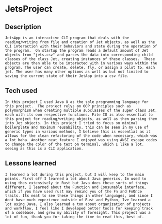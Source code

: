 # JetsProject


## Description
	JetsApp is an interactive CLI program that deals with the reading/writing from file and creation of Jet objects, as well as the CLI interaction with their behaviors and state during the operation of the program.  On startup the program reads a default amount of Jet objects from "jets.csv" and parses the data into corresponding child classes of the class Jet, creating instances of these classes.  These objects are then able to be interacted with in various ways within the program. The user can create, delete, fly, or assign a pilot to, each jet. The user has many other options as well as but not limited to saving the current state of their JetApp into a csv file.

## Tech used
	In this project I used Java 8 as the sole programming language for this project.  The project relys on OOP principles such as polymorphism when creating multiple subclasses of the super class Jet, each with its own respective functions. File IO is also essential to this project for reading/writing objects, as well as then parsing them into Jet objects. In this project I tried to focus on minimal boilerplate and maximum reusability, this can be seen in my use of generic types in various methods, I believe this is essential as it allows for the clean refactoring of the code when necessary, which was a lot haha. Another neat feature I enjoyed was using ANSI escape codes to change the color of the text on terminal, which I like a lot, seeing as this is a CLI application.

## Lessons learned
	I learned a lot during this project, but I will keep to the main points. First off I learned a lot about Java generics, Im used to using thes extensively in Rust but Java does these sorts of things different, I learned about the Function and Consumable interface, which if you have used rust may remind you of the Fn and FnOnce traits. Its neat to see these things in other languages, and since I dont have much experience outside of Rust and Python, Ive learned a lot using Java. I also learned a ton about organization of projects and workflow, I feel like I developed better tools for keeping track of a codebase, and grew my ability of foresight. This project was a lot of fun, thank you for taking the time to read this, best of.